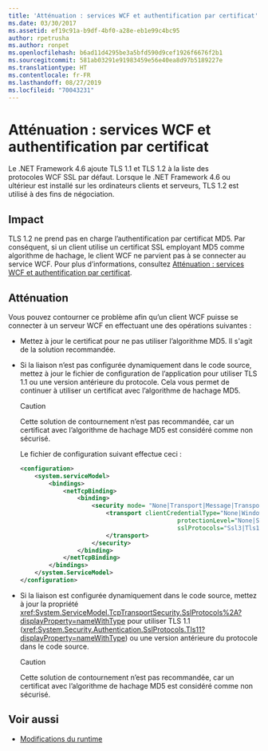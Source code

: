 ```yaml
---
title: 'Atténuation : services WCF et authentification par certificat'
ms.date: 03/30/2017
ms.assetid: ef19c91a-b9df-4bf0-a28e-eb1e99c4bc95
author: rpetrusha
ms.author: ronpet
ms.openlocfilehash: b6ad11d4295be3a5bfd590d9cef1926f6676f2b1
ms.sourcegitcommit: 581ab03291e91983459e56e40ea8d97b5189227e
ms.translationtype: HT
ms.contentlocale: fr-FR
ms.lasthandoff: 08/27/2019
ms.locfileid: "70043231"
---
```

# <a name="mitigation-wcf-services-and-certificate-authentication"></a>Atténuation : services WCF et authentification par certificat

Le .NET Framework 4.6 ajoute TLS 1.1 et TLS 1.2 à la liste des protocoles WCF SSL par défaut. Lorsque le .NET Framework 4.6 ou ultérieur est installé sur les ordinateurs clients et serveurs, TLS 1.2 est utilisé à des fins de négociation.

## <a name="impact"></a>Impact

TLS 1.2 ne prend pas en charge l’authentification par certificat MD5. Par conséquent, si un client utilise un certificat SSL employant MD5 comme algorithme de hachage, le client WCF ne parvient pas à se connecter au service WCF. Pour plus d’informations, consultez [Atténuation : services WCF et authentification par certificat](../../../docs/framework/migration-guide/mitigation-wcf-services-and-certificate-authentication.md).

## <a name="mitigation"></a>Atténuation

Vous pouvez contourner ce problème afin qu’un client WCF puisse se connecter à un serveur WCF en effectuant une des opérations suivantes :

- Mettez à jour le certificat pour ne pas utiliser l’algorithme MD5. Il s'agit de la solution recommandée.

- Si la liaison n’est pas configurée dynamiquement dans le code source, mettez à jour le fichier de configuration de l’application pour utiliser TLS 1.1 ou une version antérieure du protocole. Cela vous permet de continuer à utiliser un certificat avec l’algorithme de hachage MD5.

  > [!CAUTION]
  > Cette solution de contournement n’est pas recommandée, car un certificat avec l’algorithme de hachage MD5 est considéré comme non sécurisé.

  Le fichier de configuration suivant effectue ceci :

  ```xml
  <configuration>
      <system.serviceModel>
          <bindings>
              <netTcpBinding>
                  <binding>
                      <security mode= "None|Transport|Message|TransportWithMessageCredential" >
                          <transport clientCredentialType="None|Windows|Certificate"
                                              protectionLevel="None|Sign|EncryptAndSign"
                                              sslProtocols="Ssl3|Tls1|Tls11">
                          </transport>
                      </security>
                  </binding>
              </netTcpBinding>
          </bindings>
      </system.ServiceModel>
  </configuration>
  ```

- Si la liaison est configurée dynamiquement dans le code source, mettez à jour la propriété <xref:System.ServiceModel.TcpTransportSecurity.SslProtocols%2A?displayProperty=nameWithType> pour utiliser TLS 1.1 (<xref:System.Security.Authentication.SslProtocols.Tls11?displayProperty=nameWithType>) ou une version antérieure du protocole dans le code source.

  > [!CAUTION]
  > Cette solution de contournement n’est pas recommandée, car un certificat avec l’algorithme de hachage MD5 est considéré comme non sécurisé.

## <a name="see-also"></a>Voir aussi

- [Modifications du runtime](../../../docs/framework/migration-guide/runtime-changes-in-the-net-framework-4-6.md)
